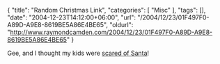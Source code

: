 {
	"title": "Random Christmas Link",
	"categories": [
		"Misc"
	],
	"tags": [],
	"date": "2004-12-23T14:12:00+06:00",
	"url": "/2004/12/23/01F497F0-A89D-A9E8-8619BE5A86E4BE65",
	"oldurl": "http://www.raymondcamden.com/2004/12/23/01F497F0-A89D-A9E8-8619BE5A86E4BE65"
}

Gee, and I thought my kids were <a href="http://www.southflorida.com/events/sfl-scaredsanta,0,2245506.photogallery?coll=sfe-events-headlines&index=1">scared of Santa</a>!